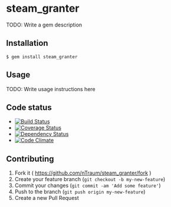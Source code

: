 # steam_granter

TODO: Write a gem description

## Installation

    $ gem install steam_granter

## Usage

TODO: Write usage instructions here

## Code status

* [![Build Status](https://travis-ci.org/nTraum/steam_granter.svg?branch=master)](https://travis-ci.org/nTraum/steam_granter)
* [![Coverage Status](https://coveralls.io/repos/nTraum/steam_granter/badge.png?branch=master)](https://coveralls.io/r/nTraum/steam_granter?branch=master)
* [![Dependency Status](https://gemnasium.com/nTraum/steam_granter.svg)](https://gemnasium.com/nTraum/steam_granter)
* [![Code Climate](https://codeclimate.com/github/nTraum/steam_granter.png)](https://codeclimate.com/github/nTraum/steam_granter)

## Contributing

1. Fork it ( https://github.com/nTraum/steam_granter/fork )
2. Create your feature branch (`git checkout -b my-new-feature`)
3. Commit your changes (`git commit -am 'Add some feature'`)
4. Push to the branch (`git push origin my-new-feature`)
5. Create a new Pull Request
